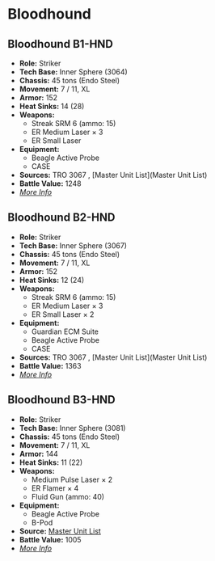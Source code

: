 # Bloodhound 

## Bloodhound B1-HND 

- **Role:** Striker 
- **Tech Base:** Inner Sphere (3064) 
- **Chassis:** 45 tons (Endo Steel) 
- **Movement:** 7 / 11, XL 
- **Armor:** 152 
- **Heat Sinks:** 14 (28) 
- **Weapons:** 
  - Streak SRM 6 (ammo: 15) 
  - ER Medium Laser × 3 
  - ER Small Laser 
- **Equipment:** 
  - Beagle Active Probe 
  - CASE 
- **Sources:** TRO 3067 , [Master Unit List](Master Unit List) 
- **Battle Value:** 1248 
- [*More Info*](bloodhound/bloodhound_b1-hnd.md) 

## Bloodhound B2-HND 

- **Role:** Striker 
- **Tech Base:** Inner Sphere (3067) 
- **Chassis:** 45 tons (Endo Steel) 
- **Movement:** 7 / 11, XL 
- **Armor:** 152 
- **Heat Sinks:** 12 (24) 
- **Weapons:** 
  - Streak SRM 6 (ammo: 15) 
  - ER Medium Laser × 3 
  - ER Small Laser × 2 
- **Equipment:** 
  - Guardian ECM Suite 
  - Beagle Active Probe 
  - CASE 
- **Sources:** TRO 3067 , [Master Unit List](Master Unit List) 
- **Battle Value:** 1363 
- [*More Info*](bloodhound/bloodhound_b2-hnd.md) 

## Bloodhound B3-HND 

- **Role:** Striker 
- **Tech Base:** Inner Sphere (3081) 
- **Chassis:** 45 tons (Endo Steel) 
- **Movement:** 7 / 11, XL 
- **Armor:** 144 
- **Heat Sinks:** 11 (22) 
- **Weapons:** 
  - Medium Pulse Laser × 2 
  - ER Flamer × 4 
  - Fluid Gun (ammo: 40) 
- **Equipment:** 
  - Beagle Active Probe 
  - B-Pod 
- **Source:** [Master Unit List](http://masterunitlist.info/Unit/Details/5671/bloodhound-b3-hnd) 
- **Battle Value:** 1005 
- [*More Info*](bloodhound/bloodhound_b3-hnd.md) 

